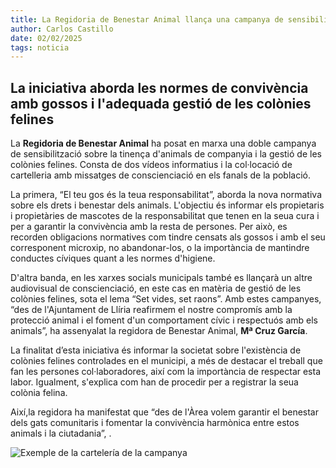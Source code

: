 ```yaml
---
title: La Regidoria de Benestar Animal llança una campanya de sensibilització sobre la tinença de mascotes
author: Carlos Castillo
date: 02/02/2025
tags: noticia 
---
```


## La iniciativa aborda les normes de convivència amb gossos i l'adequada gestió de les colònies felines

La **Regidoria de Benestar Animal** ha posat en marxa una doble campanya de sensibilització sobre la tinença d'animals de companyia i la gestió de les colònies felines. Consta de dos vídeos informatius i la col·locació de cartelleria amb missatges de conscienciació en els fanals de la població.

La primera, “El teu gos és la teua responsabilitat”, aborda la nova normativa sobre els drets i benestar dels animals. L'objectiu és informar els propietaris i propietàries de mascotes de la responsabilitat que tenen en la seua cura i per a garantir la convivència amb la resta de persones. Per això, es recorden obligacions normatives com tindre censats als gossos i amb el seu corresponent microxip, no abandonar-los, o la importància de mantindre conductes cíviques quant a les normes d'higiene.

D'altra banda, en les xarxes socials municipals també es llançarà un altre audiovisual de conscienciació, en este cas en matèria de gestió de les colònies felines, sota el lema “Set vides, set raons”. Amb estes campanyes, “des de l'Ajuntament de Llíria reafirmem el nostre compromís amb la protecció animal i el foment d'un comportament cívic i respectuós amb els animals”, ha assenyalat la regidora de Benestar Animal, **Mª Cruz García**.

La finalitat d’esta iniciativa és informar la societat sobre l'existència de colònies felines controlades en el municipi, a més de destacar el treball que fan les persones col·laboradores, així com la importància de respectar esta labor. Igualment, s'explica com han de procedir per a registrar la seua colònia felina.

Així,la regidora ha manifestat que “des de l'Àrea volem garantir el benestar dels gats comunitaris i fomentar la convivència harmònica entre estos animals i la ciutadania”,   .

![Exemple de la cartelería de la campanya](/assets/continguts/recursos/20250202-cartelería-campaña-bienestar-animal.jpg "Exemple de la cartelería de la campanya")